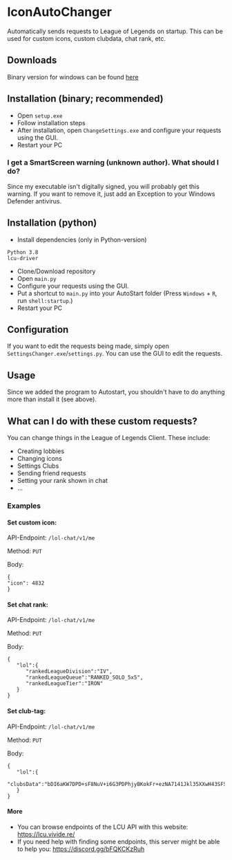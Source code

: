 # IconAutoChanger
Automatically sends requests to League of Legends on startup. This can be used for custom icons, custom clubdata, chat rank, etc. 
## Downloads
Binary version for windows can be found [here](https://github.com/Kuuhhl/IconAutoChanger/releases/)
## Installation (binary; recommended)
* Open `setup.exe`
* Follow installation steps
* After installation, open `ChangeSettings.exe` and configure your requests using the GUI.
* Restart your PC
### I get a SmartScreen warning (unknown author). What should I do?
Since my executable isn't digitally signed, you will probably get this warning. If you want to remove it, just add an Exception to your Windows Defender antivirus.

## Installation (python)
* Install dependencies (only in Python-version)
```
Python 3.8
lcu-driver
```
* Clone/Download repository
* Open `main.py`
* Configure your requests using the GUI.
* Put a shortcut to `main.py` into your AutoStart folder (Press `Windows` + `R`, run `shell:startup`.)
* Restart your PC
## Configuration
If you want to edit the requests being made, simply open `SettingsChanger.exe`/`settings.py`. You can use the GUI to edit the requests.
## Usage
Since we added the program to Autostart, you shouldn't have to do anything more than install it (see above).
## What can I do with these custom requests?
You can change things in the League of Legends Client. These include:
* Creating lobbies
* Changing icons
* Settings Clubs
* Sending friend requests
* Setting your rank shown in chat
* ...
### Examples
#### Set custom icon:

API-Endpoint: `/lol-chat/v1/me`

Method: `PUT`

Body:
```
{
"icon": 4832
}
```
#### Set chat rank:

API-Endpoint: `/lol-chat/v1/me`

Method: `PUT`

Body:
```
{
   "lol":{
      "rankedLeagueDivision":"IV",
      "rankedLeagueQueue":"RANKED_SOLO_5x5",
      "rankedLeagueTier":"IRON"
   }
}
```
#### Set club-tag:

API-Endpoint: `/lol-chat/v1/me`

Method: `PUT`

Body:
```
{
   "lol":{
      "clubsData":"bDI6aKW7DPD+sF8NuV+i6G3PDPhjyBKokFr+ezNA7141Jkl35XXwH43SFSC2q5D0mE5Yl4RibZzfaPGeWhcthdYm5fP+xB23+xsVQzHL5W9TjnVaDD40aZiCUEn3+GY5rP1xoI8Xw4e04XZZFKH+n2VCzuhXpUI3IgYC9TQJmWo="
   }
}
```
#### More
* You can browse endpoints of the LCU API with this website: https://lcu.vivide.re/
* If you need help with finding some endpoints, this server might be able to help you: https://discord.gg/bFQKCKzRuh 
